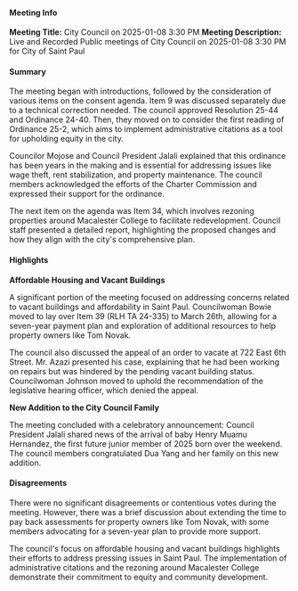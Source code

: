 #### Meeting Info
**Meeting Title:** City Council on 2025-01-08 3:30 PM
**Meeting Description:** Live and Recorded Public meetings of City Council on 2025-01-08 3:30 PM for City of Saint Paul

#### Summary
The meeting began with introductions, followed by the consideration of various items on the consent agenda. Item 9 was discussed separately due to a technical correction needed. The council approved Resolution 25-44 and Ordinance 24-40. Then, they moved on to consider the first reading of Ordinance 25-2, which aims to implement administrative citations as a tool for upholding equity in the city.

Councilor Mojose and Council President Jalali explained that this ordinance has been years in the making and is essential for addressing issues like wage theft, rent stabilization, and property maintenance. The council members acknowledged the efforts of the Charter Commission and expressed their support for the ordinance.

The next item on the agenda was Item 34, which involves rezoning properties around Macalester College to facilitate redevelopment. Council staff presented a detailed report, highlighting the proposed changes and how they align with the city's comprehensive plan.

#### Highlights

**Affordable Housing and Vacant Buildings**

A significant portion of the meeting focused on addressing concerns related to vacant buildings and affordability in Saint Paul. Councilwoman Bowie moved to lay over Item 39 (RLH TA 24-335) to March 26th, allowing for a seven-year payment plan and exploration of additional resources to help property owners like Tom Novak.

The council also discussed the appeal of an order to vacate at 722 East 6th Street. Mr. Azazi presented his case, explaining that he had been working on repairs but was hindered by the pending vacant building status. Councilwoman Johnson moved to uphold the recommendation of the legislative hearing officer, which denied the appeal.

**New Addition to the City Council Family**

The meeting concluded with a celebratory announcement: Council President Jalali shared news of the arrival of baby Henry Muamu Hernandez, the first future junior member of 2025 born over the weekend. The council members congratulated Dua Yang and her family on this new addition.

#### Disagreements

There were no significant disagreements or contentious votes during the meeting. However, there was a brief discussion about extending the time to pay back assessments for property owners like Tom Novak, with some members advocating for a seven-year plan to provide more support.

The council's focus on affordable housing and vacant buildings highlights their efforts to address pressing issues in Saint Paul. The implementation of administrative citations and the rezoning around Macalester College demonstrate their commitment to equity and community development.

